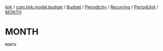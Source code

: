[link](../../../../../index.md) / [com.tink.model.budget](../../../../index.md) / [Budget](../../../index.md) / [Periodicity](../../index.md) / [Recurring](../index.md) / [PeriodUnit](index.md) / [MONTH](./-m-o-n-t-h.md)

# MONTH

`MONTH`